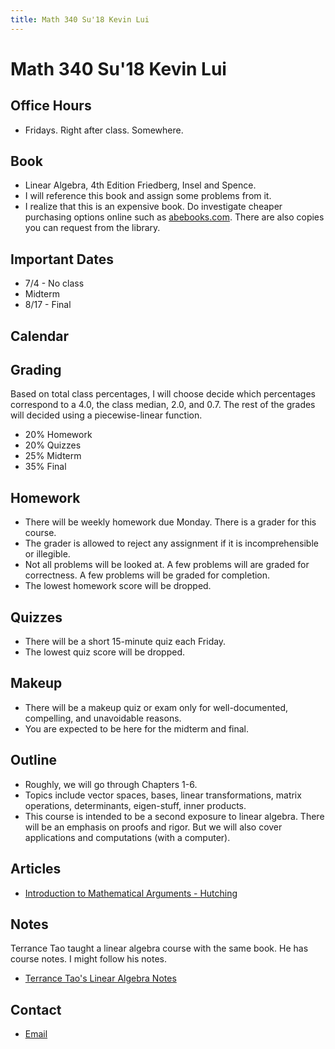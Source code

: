 ```yaml
---
title: Math 340 Su'18 Kevin Lui
---
```

# Math 340 Su'18 Kevin Lui

## Office Hours

* Fridays. Right after class. Somewhere.

## Book

* Linear Algebra, 4th Edition Friedberg, Insel and Spence.
* I will reference this book and assign some problems from it.
* I realize that this is an expensive book. Do investigate cheaper purchasing
  options online such as [abebooks.com](abebooks.com). There are also copies
  you can request from the library.

## Important Dates

* 7/4 - No class
* Midterm
* 8/17 - Final

## Calendar


## Grading

Based on total class percentages, I will choose decide which percentages
correspond to a 4.0, the class median, 2.0, and 0.7. The rest of the grades
will decided using a piecewise-linear function.

* 20% Homework
* 20% Quizzes
* 25% Midterm
* 35% Final

## Homework

* There will be weekly homework due Monday. There is a grader for this course.
* The grader is allowed to reject any assignment if it is incomprehensible or
  illegible.
* Not all problems will be looked at. A few problems will are graded for
  correctness. A few problems will be graded for completion.
* The lowest homework score will be dropped.

## Quizzes

* There will be a short 15-minute quiz each Friday. 
* The lowest quiz score will be dropped.

## Makeup

* There will be a makeup quiz or exam only for well-documented, compelling, and
  unavoidable reasons. 
* You are expected to be here for the midterm and final.
  
## Outline 

* Roughly, we will go through Chapters 1-6.
* Topics include vector spaces, bases, linear transformations, matrix
  operations, determinants, eigen-stuff, inner products.
* This course is intended to be a second exposure to linear algebra. There will
  be an emphasis on proofs and rigor. But we will also cover applications and
  computations (with a computer).


## Articles

* [Introduction to Mathematical
  Arguments - Hutching](https://math.berkeley.edu/~hutching/teach/proofs.pdf)

## Notes

Terrance Tao taught a linear algebra course with the same book. He has course
notes. I might follow his notes. 

* [Terrance Tao's Linear Algebra
  Notes](https://terrytao.files.wordpress.com/2016/12/linear-algebra-notes.pdf)

## Contact

* <i class="fas fa-envelope"></i> [Email](mailto:klui@uw.edu)
